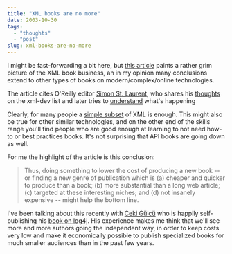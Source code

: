 ```yaml
---
title: "XML books are no more"
date: 2003-10-30
tags: 
  - "thoughts"
  - "post"
slug: xml-books-are-no-more
---
```


I might be fast-forwarding a bit here, but [this article](http://www.xml.com/pub/a/2003/10/29/deviant.html) paints a rather grim picture of the XML book business, an in my opinion many conclusions extend to other types of books on modern/complex/online technologies.

The article cites O'Reilly editor [Simon St. Laurent](http://www.simonstl.com/), who shares his [thoughts](http://lists.xml.org/archives/xml-dev/200310/msg00340.html) on the xml-dev list and later tries to [understand](http://lists.xml.org/archives/xml-dev/200310/msg00370.html) what's happening

Clearly, for many people a [simple subset](http://www.simonstl.com/articles/cxmlspec.txt) of XML is enough. This might also be true for other similar technologies, and on the other end of the skills range you'll find people who are good enough at learning to not need how-to or best practices books. It's not surprising that API books are going down as well.

For me the highlight of the article is this conclusion:

> Thus, doing something to lower the cost of producing a new book -- or finding a new genre of publication which is (a) cheaper and quicker to produce than a book; (b) more substantial than a long web article; (c) targeted at these interesting niches; and (d) not insanely expensive -- might help the bottom line.

I've been talking about this recently with [Ceki Gülcü](http://www.qos.ch) who is happily self-publishing his [book on log4j](https://www.qos.ch/shop/products/clm_t.jsp). His experience makes me think that we'll see more and more authors going the independent way, in order to keep costs very low and make it economically possible to publish specialized books for much smaller audiences than in the past few years.
